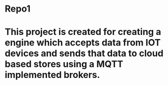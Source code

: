 # Repo1
# This project is created for creating a engine which accepts data from IOT devices and sends that data to cloud based stores using a MQTT implemented brokers.
